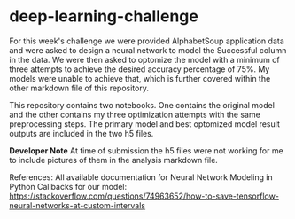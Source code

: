 # deep-learning-challenge

For this week's challenge we were provided AlphabetSoup application data and were asked to design a neural network to model the Successful column in the data. We were then asked to optomize the model with a minimum of three attempts to achieve the desired accuracy percentage of 75%. My models were unable to achieve that, which is further covered within the other markdown file of this repository.

This repository contains two notebooks. One contains the original model and the other contains my three optimization attempts with the same preprocessing steps. The primary model and best optomized model result outputs are included in the two h5 files.

**Developer Note** At time of submission the h5 files were not working for me to include pictures of them in the analysis markdown file.

References:
All available documentation for Neural Network Modeling in Python
Callbacks for our model: https://stackoverflow.com/questions/74963652/how-to-save-tensorflow-neural-networks-at-custom-intervals

